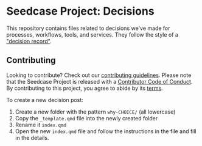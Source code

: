 # Seedcase Project: Decisions

This repository contains files related to decisions we've made for processes, workflows, tools, and services. They follow the style of a ["decision record"](https://adr.github.io/).

## Contributing

Looking to contribute? Check out our [contributing
guidelines](https://community.seedcase-project.org). Please note that the Seedcase Project is
released with a [Contributor Code of
Conduct](https://contributor-covenant.org/version/2/1/CODE_OF_CONDUCT.html).
By contributing to this project, you agree to abide by its
[terms](https://github.com/seedcase-project/.github/blob/main/CODE_OF_CONDUCT.md).

To create a new decision post:

1. Create a new folder with the pattern `why-CHOICE/` (all lowercase)
2. Copy the `_template.qmd` file into the newly created folder
3. Rename it `index.qmd`
4. Open the new `index.qmd` file and follow the instructions in the file and fill in the details.
